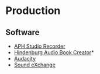 # Production

## Software
* [APH Studio Recorder](https://www.aph.org/product/studio-recorder-software-digital-download/)
* [Hindenburg Audio Book Creator](https://hindenburg.com/products/hindenburg-abc)*
* [Audacity](https://www.audacityteam.org/)
* [Sound eXchange](http://sox.sourceforge.net/)

